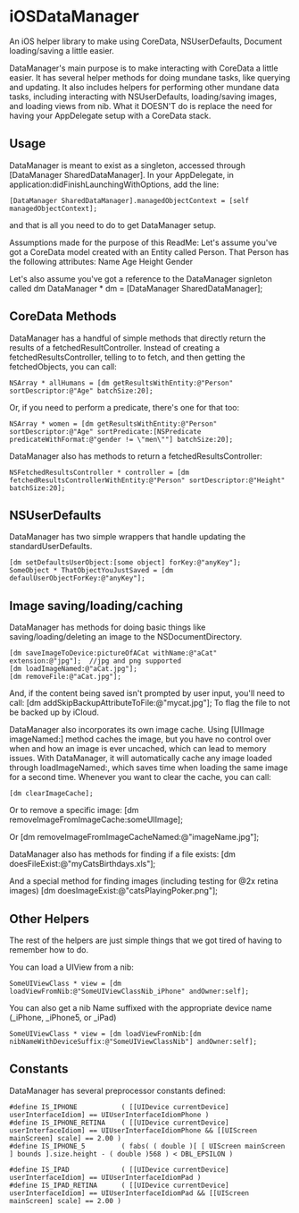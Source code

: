 iOSDataManager
==============

An iOS helper library to make using CoreData, NSUserDefaults, Document loading/saving a little easier.

DataManager's main purpose is to make interacting with CoreData a little easier. It has several helper methods for doing mundane tasks, like querying and updating. It also includes helpers for performing other mundane data tasks, including interacting with NSUserDefaults, loading/saving images, and loading views from nib.
What it DOESN'T do is replace the need for having your AppDelegate setup with a CoreData stack.


Usage
-----

DataManager is meant to exist as a singleton, accessed through [DataManager SharedDataManager].
In your AppDelegate, in application:didFinishLaunchingWithOptions, add the line:

    [DataManager SharedDataManager].managedObjectContext = [self managedObjectContext];

and that is all you need to do to get DataManager setup.


Assumptions made for the purpose of this ReadMe:
Let's assume you've got a CoreData model created with an Entity called Person.
That Person has the following attributes:
Name
Age
Height
Gender

Let's also assume you've got a reference to the DataManager signleton called dm 
    DataManager * dm = [DataManager SharedDataManager];

CoreData Methods
----------------

DataManager has a handful of simple methods that directly return the results of a fetchedResultController.
Instead of creating a fetchedResultsController, telling to to fetch, and then getting the fetchedObjects, you can call:

    NSArray * allHumans = [dm getResultsWithEntity:@"Person" sortDescriptor:@"Age" batchSize:20];


Or, if you need to perform a predicate, there's one for that too:

    NSArray * women = [dm getResultsWithEntity:@"Person" sortDescriptor:@"Age" sortPredicate:[NSPredicate predicateWithFormat:@"gender != \"men\""] batchSize:20];


DataManager also has methods to return a fetchedResultsController:

    NSFetchedResultsController * controller = [dm fetchedResultsControllerWithEntity:@"Person" sortDescriptor:@"Height" batchSize:20];


NSUserDefaults
--------------

DataManager has two simple wrappers that handle updating the standardUserDefaults.

    [dm setDefaultsUserObject:[some object] forKey:@"anyKey"];
    SomeObject * ThatObjectYouJustSaved = [dm defaulUserObjectForKey:@"anyKey"];


Image saving/loading/caching
----------------------------
DataManager has methods for doing basic things like saving/loading/deleting an image to the NSDocumentDirectory.

    [dm saveImageToDevice:pictureOfACat withName:@"aCat" extension:@"jpg"];  //jpg and png supported
    [dm loadImageNamed:@"aCat.jpg"];
    [dm removeFile:@"aCat.jpg"];

And, if the content being saved isn't prompted by user input, you'll need to call:
    [dm addSkipBackupAttributeToFile:@"mycat.jpg"];
To flag the file to not be backed up by iCloud.

DataManager also incorporates its own image cache. Using [UIImage imageNamed:] method caches the image, but you have no control over when and how an image is ever uncached, which can lead to memory issues. With DataManager, it will automatically cache any image loaded through loadImageNamed:, which saves time when loading the same image for a second time. Whenever you want to clear the cache, you can call:

    [dm clearImageCache];

Or to remove a specific image:
    [dm removeImageFromImageCache:someUIImage];
    
Or
    [dm removeImageFromImageCacheNamed:@"imageName.jpg"];

DataManager also has methods for finding if a file exists:
	[dm doesFileExist:@"myCatsBirthdays.xls"];
    
And a special method for finding images (including testing for @2x retina images)
	[dm doesImageExist:@"catsPlayingPoker.png"];
    

Other Helpers
-------------

The rest of the helpers are just simple things that we got tired of having to remember how to do.

You can load a UIView from a nib:

    SomeUIViewClass * view = [dm loadViewFromNib:@"SomeUIViewClassNib_iPhone" andOwner:self];

You can also get a nib Name suffixed with the appropriate device name (_iPhone, _iPhone5, or _iPad)

	SomeUIViewClass * view = [dm loadViewFromNib:[dm nibNameWithDeviceSuffix:@"SomeUIViewClassNib"] andOwner:self];
    
    
Constants
---------

DataManager has several preprocessor constants defined:

    #define IS_IPHONE 			( [[UIDevice currentDevice] userInterfaceIdiom] == UIUserInterfaceIdiomPhone )
    #define IS_IPHONE_RETINA 	( [[UIDevice currentDevice] userInterfaceIdiom] == UIUserInterfaceIdiomPhone && [[UIScreen mainScreen] scale] == 2.00 )
    #define IS_IPHONE_5 		( fabs( ( double )[ [ UIScreen mainScreen ] bounds ].size.height - ( double )568 ) < DBL_EPSILON )

    #define IS_IPAD				( [[UIDevice currentDevice] userInterfaceIdiom] == UIUserInterfaceIdiomPad )
    #define IS_IPAD_RETINA 		( [[UIDevice currentDevice] userInterfaceIdiom] == UIUserInterfaceIdiomPad && [[UIScreen mainScreen] scale] == 2.00 )